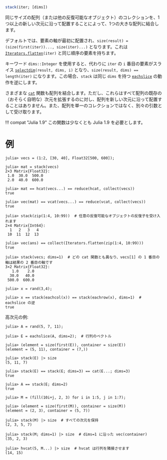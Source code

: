```julia
stack(iter; [dims])
```

同じサイズの配列（または他の反復可能なオブジェクト）のコレクションを、1つ以上の新しい次元に沿って配置することによって、1つの大きな配列に結合します。

デフォルトでは、要素の軸が最初に配置され、`size(result) = (size(first(iter))..., size(iter)...)` となります。これは [`Iterators.flatten`](@ref)`(iter)` と同じ順序の要素を持ちます。

キーワード `dims::Integer` を使用すると、代わりに `iter` の `i` 番目の要素がスライス [`selectdim`](@ref)`(result, dims, i)` となり、`size(result, dims) == length(iter)` になります。この場合、`stack` は同じ `dims` を持つ [`eachslice`](@ref) の動作を逆にします。

さまざまな [`cat`](@ref) 関数も配列を結合します。ただし、これらはすべて配列の既存の（おそらく自明な）次元を拡張するのに対し、配列を新しい次元に沿って配置することはありません。また、配列を単一のコレクションではなく、別々の引数として受け取ります。

!!! compat "Julia 1.9"
    この関数は少なくとも Julia 1.9 を必要とします。


# 例

```jldoctest
julia> vecs = (1:2, [30, 40], Float32[500, 600]);

julia> mat = stack(vecs)
2×3 Matrix{Float32}:
 1.0  30.0  500.0
 2.0  40.0  600.0

julia> mat == hcat(vecs...) == reduce(hcat, collect(vecs))
true

julia> vec(mat) == vcat(vecs...) == reduce(vcat, collect(vecs))
true

julia> stack(zip(1:4, 10:99))  # 任意の反復可能なオブジェクトの反復子を受け入れます
2×4 Matrix{Int64}:
  1   2   3   4
 10  11  12  13

julia> vec(ans) == collect(Iterators.flatten(zip(1:4, 10:99)))
true

julia> stack(vecs; dims=1)  # どの cat 関数とも異なり、vecs[1] の 1 番目の軸は結果の 2 番目の軸です
3×2 Matrix{Float32}:
   1.0    2.0
  30.0   40.0
 500.0  600.0

julia> x = rand(3,4);

julia> x == stack(eachcol(x)) == stack(eachrow(x), dims=1)  # eachslice の逆
true
```

高次元の例:

```jldoctest
julia> A = rand(5, 7, 11);

julia> E = eachslice(A, dims=2);  # 行列のベクトル

julia> (element = size(first(E)), container = size(E))
(element = (5, 11), container = (7,))

julia> stack(E) |> size
(5, 11, 7)

julia> stack(E) == stack(E; dims=3) == cat(E...; dims=3)
true

julia> A == stack(E; dims=2)
true

julia> M = (fill(10i+j, 2, 3) for i in 1:5, j in 1:7);

julia> (element = size(first(M)), container = size(M))
(element = (2, 3), container = (5, 7))

julia> stack(M) |> size  # すべての次元を保持
(2, 3, 5, 7)

julia> stack(M; dims=1) |> size  # dims=1 に沿った vec(container)
(35, 2, 3)

julia> hvcat(5, M...) |> size  # hvcat は行列を隣接させます
(14, 15)
```
